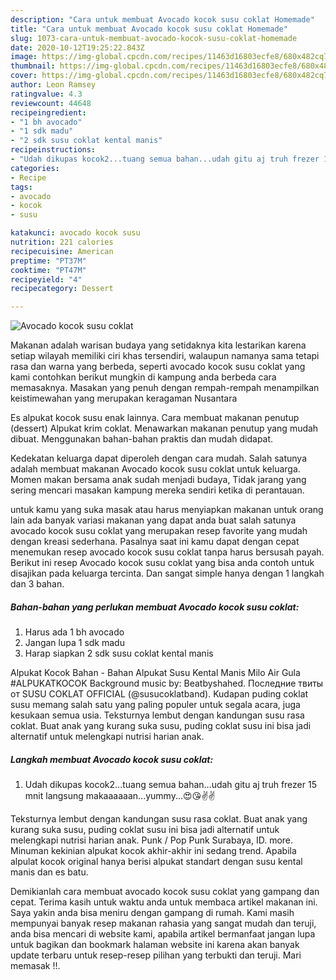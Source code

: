 ```yaml
---
description: "Cara untuk membuat Avocado kocok susu coklat Homemade"
title: "Cara untuk membuat Avocado kocok susu coklat Homemade"
slug: 1073-cara-untuk-membuat-avocado-kocok-susu-coklat-homemade
date: 2020-10-12T19:25:22.843Z
image: https://img-global.cpcdn.com/recipes/11463d16803ecfe8/680x482cq70/avocado-kocok-susu-coklat-foto-resep-utama.jpg
thumbnail: https://img-global.cpcdn.com/recipes/11463d16803ecfe8/680x482cq70/avocado-kocok-susu-coklat-foto-resep-utama.jpg
cover: https://img-global.cpcdn.com/recipes/11463d16803ecfe8/680x482cq70/avocado-kocok-susu-coklat-foto-resep-utama.jpg
author: Leon Ramsey
ratingvalue: 4.3
reviewcount: 44648
recipeingredient:
- "1 bh avocado"
- "1 sdk madu"
- "2 sdk susu coklat kental manis"
recipeinstructions:
- "Udah dikupas kocok2...tuang semua bahan...udah gitu aj truh frezer 15 mnit langsung makaaaaaan...yummy...😍😘✌✌"
categories:
- Recipe
tags:
- avocado
- kocok
- susu

katakunci: avocado kocok susu 
nutrition: 221 calories
recipecuisine: American
preptime: "PT37M"
cooktime: "PT47M"
recipeyield: "4"
recipecategory: Dessert

---
```



![Avocado kocok susu coklat](https://img-global.cpcdn.com/recipes/11463d16803ecfe8/680x482cq70/avocado-kocok-susu-coklat-foto-resep-utama.jpg)

Makanan adalah warisan budaya yang setidaknya kita lestarikan karena setiap wilayah memiliki ciri khas tersendiri, walaupun namanya sama tetapi rasa dan warna yang berbeda, seperti avocado kocok susu coklat yang kami contohkan berikut mungkin di kampung anda berbeda cara memasaknya. Masakan yang penuh dengan rempah-rempah menampilkan keistimewahan yang merupakan keragaman Nusantara

Es alpukat kocok susu enak lainnya. Cara membuat makanan penutup (dessert) Alpukat krim coklat. Menawarkan makanan penutup yang mudah dibuat. Menggunakan bahan-bahan praktis dan mudah didapat.

Kedekatan keluarga dapat diperoleh dengan cara mudah. Salah satunya adalah membuat makanan Avocado kocok susu coklat untuk keluarga. Momen makan bersama anak sudah menjadi budaya, Tidak jarang yang sering mencari masakan kampung mereka sendiri ketika di perantauan.

untuk kamu yang suka masak atau harus menyiapkan makanan untuk orang lain ada banyak variasi makanan yang dapat anda buat salah satunya avocado kocok susu coklat yang merupakan resep favorite yang mudah dengan kreasi sederhana. Pasalnya saat ini kamu dapat dengan cepat menemukan resep avocado kocok susu coklat tanpa harus bersusah payah.
Berikut ini resep Avocado kocok susu coklat yang bisa anda contoh untuk disajikan pada keluarga tercinta. Dan sangat simple hanya dengan 1 langkah dan 3 bahan.


<!--inarticleads1-->

##### Bahan-bahan yang perlukan membuat Avocado kocok susu coklat:

1. Harus ada 1 bh avocado
1. Jangan lupa 1 sdk madu
1. Harap siapkan 2 sdk susu coklat kental manis


Alpukat Kocok Bahan - Bahan Alpukat Susu Kental Manis Milo Air Gula #ALPUKATKOCOK Background music by: Beatbyshahed. Последние твиты от SUSU COKLAT OFFICIAL (@susucoklatband). Kudapan puding coklat susu memang salah satu yang paling populer untuk segala acara, juga kesukaan semua usia. Teksturnya lembut dengan kandungan susu rasa coklat. Buat anak yang kurang suka susu, puding coklat susu ini bisa jadi alternatif untuk melengkapi nutrisi harian anak. 

<!--inarticleads2-->

##### Langkah membuat  Avocado kocok susu coklat:

1. Udah dikupas kocok2...tuang semua bahan...udah gitu aj truh frezer 15 mnit langsung makaaaaaan...yummy...😍😘✌✌


Teksturnya lembut dengan kandungan susu rasa coklat. Buat anak yang kurang suka susu, puding coklat susu ini bisa jadi alternatif untuk melengkapi nutrisi harian anak. Punk / Pop Punk Surabaya, ID. more. Minuman kekinian alpukat kocok akhir-akhir ini sedang trend. Apabila alpulat kocok original hanya berisi alpukat standart dengan susu kental manis dan es batu. 

Demikianlah cara membuat avocado kocok susu coklat yang gampang dan cepat. Terima kasih untuk waktu anda untuk membaca artikel makanan ini. Saya yakin anda bisa meniru dengan gampang di rumah. Kami masih mempunyai banyak resep makanan rahasia yang sangat mudah dan teruji, anda bisa mencari di website kami, apabila artikel bermanfaat jangan lupa untuk bagikan dan bookmark halaman website ini karena akan banyak update terbaru untuk resep-resep pilihan yang terbukti dan teruji. Mari memasak !!. 
